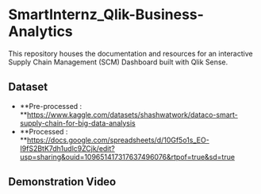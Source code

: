# SmartInternz_Qlik-Business-Analytics
This repository houses the documentation and resources for an interactive Supply Chain Management (SCM) Dashboard built with Qlik Sense.

## Dataset
* **Pre-processed : **https://www.kaggle.com/datasets/shashwatwork/dataco-smart-supply-chain-for-big-data-analysis
* **Processed : **https://docs.google.com/spreadsheets/d/10Gf5o1s_EO-I9fS2BtK7dh1udlc9ZCjk/edit?usp=sharing&ouid=109651417317637496076&rtpof=true&sd=true

## Demonstration Video
